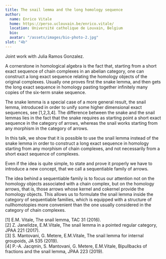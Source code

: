 ```yaml
---
title: The snail lemma and the long homology sequence 
author: 
  name: Enrico Vitale
  home: https://perso.uclouvain.be/enrico.vitale/
  location: Université catholique de Louvain, Belgium
  bio: 
  avatar: "/assets/images/bio-photo-2.jpg"
slot: "4b" 
---
```

Joint work with Julia Ramos Gonzalez.

A cornerstone in homological algebra is the fact that, starting from a short exact sequence of chain complexes in an abelian category, one can construct a long exact sequence relating the homology objects of the original complexes. Usually one proves first the snake lemma, and then gets the long exact sequence in homology pasting together infinitely many copies of the six-term snake sequence.

The snake lemma is a special case of a more general result, the snail lemma, introduced in order to unify some higher dimensional exact sequences, see [1,2,3,4]. The difference  between the snake and the snail lemmas lies in the fact that the snake requires as starting point a short exact sequence in the category of arrows, whereas the snail works starting from any morphism in the category of arrows.

In this talk, we show that it is possible to use the snail lemma instead of the snake lemma in order to construct a long exact sequence in homology starting from any morphism of chain complexes, and not necessarily from a short exact sequence of complexes.

Even if the idea is quite simple, to state and prove it properly we have to introduce a new concept, that we call a sequentiable family of arrows.

The idea behind a sequentiable family is to focus our attention not on the homology objects associated with a chain complex, but on the homology arrows, that is, those arrows whose kernel and cokernel provide the homology objects. This allows us to formulate the snail lemma inside the category of sequentiable families, which is equipped with a structure of nullhomotopies more convenient than the one usually considered in the category of chain complexes.

[1] E.M. Vitale, The snail lemma, TAC 31 (2016).  
[2] Z. Janelidze, E.M.Vitale, The snail lemma in a pointed regular category, JPAA 221 (2017).  
[3] S. Mantovani, G. Metere, E.M.Vitale, The snail lemma for internal groupoids, JA 535 (2019).  
[4] P.-A. Jacqmin, S. Mantovani, G. Metere, E.M.Vitale, Bipullbacks of fractions and the snail lemma, JPAA 223 (2019).
